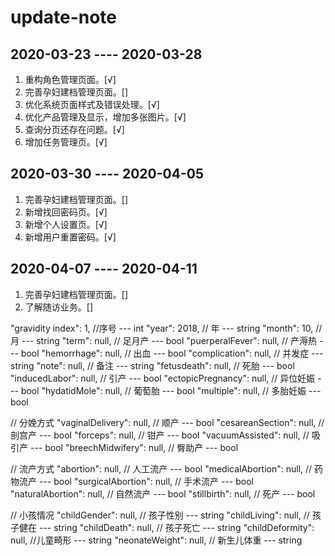 # update-note

## 2020-03-23 ---- 2020-03-28

1. 重构角色管理页面。[√]
2. 完善孕妇建档管理页面。[]
3. 优化系统页面样式及错误处理。[√]
4. 优化产品管理及显示，增加多张图片。[√]
5. 查询分页还存在问题。[√]
6. 增加任务管理页。[√]

## 2020-03-30 ---- 2020-04-05

1. 完善孕妇建档管理页面。[]
2. 新增找回密码页。[√]
3. 新增个人设置页。[√]
3. 新增用户重置密码。[√]

## 2020-04-07 ---- 2020-04-11
1. 完善孕妇建档管理页面。[]
2. 了解随访业务。[]

"gravidity index": 1, //序号 --- int
"year": 2018, // 年 --- string
"month": 10, // 月 --- string
"term": null, // 足月产 --- bool
"puerperalFever": null, // 产溽热 --- bool
"hemorrhage": null, // 出血 --- bool
"complication": null,   // 并发症 --- string
"note": null,   // 备注 --- string
"fetusdeath": null, //  死胎 --- bool
"inducedLabor": null,   // 引产 --- bool
"ectopicPregnancy": null,   // 异位妊娠 --- bool
"hydatidMole": null,    // 葡萄胎 --- bool
"multiple": null,   // 多胎妊娠 --- bool

// 分娩方式
"vaginalDelivery": null, // 顺产 --- bool
"cesareanSection": null, // 剖宫产 --- bool
"forceps": null,    // 钳产 --- bool
"vacuumAssisted": null, // 吸引产 --- bool
"breechMidwifery": null,    // 臀助产 --- bool

// 流产方式
"abortion": null,   // 人工流产 --- bool
"medicalAbortion": null,    // 药物流产 --- bool
"surgicalAbortion": null,   // 手术流产 --- bool
"naturalAbortion": null,    // 自然流产 --- bool
"stillbirth": null, // 死产 --- bool

// 小孩情况
"childGender": null,    // 孩子性别 --- string
"childLiving": null,    // 孩子健在 --- string
"childDeath": null, // 孩子死亡 --- string
"childDeformity": null, //儿童畸形 --- string
"neonateWeight": null,  // 新生儿体重 --- string

